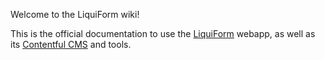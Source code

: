 Welcome to the LiquiForm wiki!

This is the official documentation to use the [LiquiForm](www.liquiformgroup.com) webapp, as well as its [Contentful CMS](https://github.com/AmcorPackaging/LiquiForm/wiki/Contentful-CMS) and tools.
